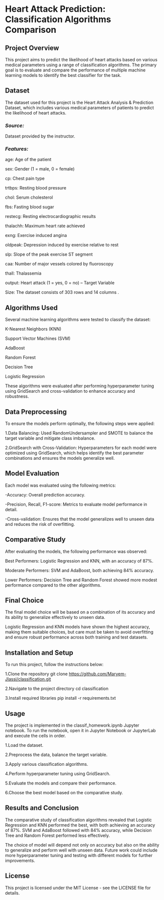 # Heart Attack Prediction: Classification Algorithms Comparison
## Project Overview
This project aims to predict the likelihood of heart attacks based on various medical parameters using a range of classification algorithms. The primary goal is to evaluate and compare the performance of multiple machine learning models to identify the best classifier for the task.

## Dataset
The dataset used for this project is the Heart Attack Analysis & Prediction Dataset, which includes various medical parameters of patients to predict the likelihood of heart attacks.

### *Source:* 
Dataset provided by the instructor.
### *Features:*
age: Age of the patient

sex: Gender (1 = male, 0 = female)

cp: Chest pain type

trtbps: Resting blood pressure

chol: Serum cholesterol 

fbs: Fasting blood sugar

restecg: Resting electrocardiographic results

thalachh: Maximum heart rate achieved

exng: Exercise induced angina

oldpeak: Depression induced by exercise relative to rest

slp: Slope of the peak exercise ST segment

caa: Number of major vessels colored by fluoroscopy

thall: Thalassemia

output: Heart attack (1 = yes, 0 = no) – Target Variable

Size: The dataset consists of 303 rows and 14 columns .

## Algorithms Used
Several machine learning algorithms were tested to classify the dataset:

K-Nearest Neighbors (KNN)

Support Vector Machines (SVM)

AdaBoost

Random Forest

Decision Tree

Logistic Regression

These algorithms were evaluated after performing hyperparameter tuning using GridSearch and cross-validation to enhance accuracy and robustness.

## Data Preprocessing
To ensure the models perform optimally, the following steps were applied:

1.Data Balancing: Used RandomUndersampler and SMOTE to balance the target variable and mitigate class imbalance.

2.GridSearch with Cross-Validation: Hyperparameters for each model were optimized using GridSearch, which helps identify the best parameter combinations and ensures the models generalize well.

## Model Evaluation
Each model was evaluated using the following metrics:

-Accuracy: Overall prediction accuracy.

-Precision, Recall, F1-score: Metrics to evaluate model performance in detail.

-Cross-validation: Ensures that the model generalizes well to unseen data and reduces the risk of overfitting.

## Comparative Study
After evaluating the models, the following performance was observed:

Best Performers: Logistic Regression and KNN, with an accuracy of 87%.

Moderate Performers: SVM and AdaBoost, both achieving 84% accuracy.

Lower Performers: Decision Tree and Random Forest showed more modest performance compared to the other algorithms.

## Final Choice
The final model choice will be based on a combination of its accuracy and its ability to generalize effectively to unseen data.

Logistic Regression and KNN models have shown the highest accuracy, making them suitable choices, but care must be taken to avoid overfitting and ensure robust performance across both training and test datasets.

## Installation and Setup
To run this project, follow the instructions below:

1.Clone the repository
git clone https://github.com/Maryem-Jlassi/classification.git

2.Navigate to the project directory
cd classification

3.Install required libraries
pip install -r requirements.txt

## Usage
The project is implemented in the classif_homework.ipynb Jupyter notebook. To run the notebook, open it in Jupyter Notebook or JupyterLab and execute the cells in order.

1.Load the dataset.

2.Preprocess the data, balance the target variable.

3.Apply various classification algorithms.

4.Perform hyperparameter tuning using GridSearch.

5.Evaluate the models and compare their performance.

6.Choose the best model based on the comparative study.

## Results and Conclusion
The comparative study of classification algorithms revealed that Logistic Regression and KNN performed the best, with both achieving an accuracy of 87%. SVM and AdaBoost followed with 84% accuracy, while Decision Tree and Random Forest performed less effectively.

The choice of model will depend not only on accuracy but also on the ability to generalize and perform well with unseen data. Future work could include more hyperparameter tuning and testing with different models for further improvements.

## License
This project is licensed under the MIT License - see the LICENSE file for details.
